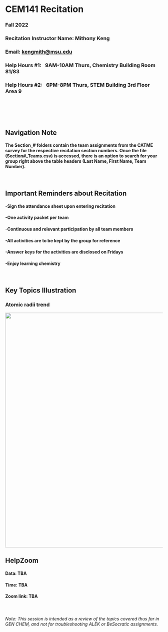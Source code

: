 # CEM141 Recitation
### Fall 2022
### Recitation Instructor Name: Mithony Keng
### Email: kengmith@msu.edu
### Help Hours #1: &nbsp;  9AM-10AM Thurs, Chemistry Building Room 81/83 
### Help Hours #2: &nbsp;  6PM-8PM Thurs, STEM Building 3rd Floor Area 9 
##
<br/>
<br/>
<br/>

## Navigation Note
#### The Section_# folders contain the team assignments from the CATME survey for the respective recitation section numbers. Once the file (Section#_Teams.csv) is accessed, there is an option to search for your group right above the table headers (Last Name, First Name, Team Number).

<br/>

## Important Reminders about Recitation
#### -Sign the attendance sheet upon entering recitation
#### -One activity packet per team
#### -Continuous and relevant participation by all team members 
#### -All activities are to be kept by the group for reference
#### -Answer keys for the activities are disclosed on Fridays
#### -Enjoy learning chemistry 

<br/>

## Key Topics Illustration
### Atomic radii trend

<img src="https://user-images.githubusercontent.com/80379208/197643070-0d1755be-0e13-498f-82bd-78ebf7e0f120.png" width="1500" height="750">
<br/>

## HelpZoom
#### Data: TBA
#### Time: TBA
#### Zoom link:  TBA

<br/>

###### Note: This session is intended as a review of the topics covered thus far in GEN CHEM, and not for troubleshooting ALEK or BeSocratic assignments.
